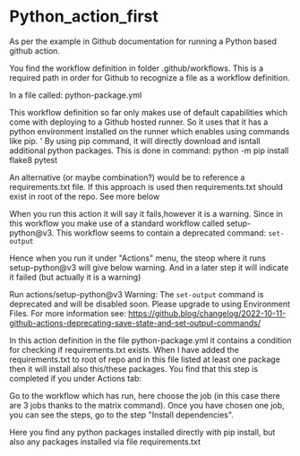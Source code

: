 # Python_action_first
As per the example in Github documentation for running a Python based github action.

You find the workflow definition in folder .github/workflows. This is a required path in order for Github to recognize a file as a workflow definition.

In a file called: python-package.yml

This workflow definition so far only makes use of default capabilities which come with deploying to a Github hosted runner. So it uses that it has a python environment installed on the runner which enables using commands like pip.
'
By using pip command, it will directly download and isntall additional python packages. This is done in command:
 python -m pip install flake8 pytest
 

An alternative (or maybe combination?) would be to reference a requirements.txt file. If this approach is used then requirements.txt should exist in root of the repo. See more below

When you run this action it will say it fails,however it is a warning.
Since in this workflow you make use of a standard workflow called setup-python@v3. This workflow seems to contain a deprecated command: `set-output` 

Hence when you run it under "Actions" menu, the steop where it runs setup-python@v3 will give below warning. And in a later step it will indicate it failed (but actually it is a warning)

Run actions/setup-python@v3
Warning: The `set-output` command is deprecated and will be disabled soon. Please upgrade to using Environment Files. For more information see: https://github.blog/changelog/2022-10-11-github-actions-deprecating-save-state-and-set-output-commands/

In this action definition in the file python-package.yml it contains a condition for checking if requirements.txt exists. When I have added the requirements.txt to root of repo and in this file listed at least one package then it will install also this/these packages. 
You find that this step is completed if you under Actions tab: 

Go to the workflow which has run, here choose the job (in this case there are 3 jobs thanks to the matrix command). Once you have chosen one job, you can see the steps, go to the step "Install dependencies".

Here you find any python packages installed directly with pip install, but also any packages installed via file requirements.txt

